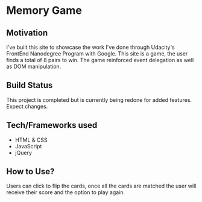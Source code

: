 <h1>Memory Game</h1>

<h2>Motivation</h2>
I've built this site to showcase the work I've done through Udacity's FrontEnd Nanodegree Program with Google. This site is a game, the user finds a total of 8 pairs to win. The game reinforced event delegation as well as DOM manipulation.

<h2>Build Status</h2>
This project is completed but is currently being redone for added features. Expect changes. 


<h2>Tech/Frameworks used</h2>
    <ul>
        <li>HTML & CSS</li>
        <li>JavaScript</li>
        <li>jQuery</li>
    </ul>

<h2>How to Use?</h2>
Users can click to flip the cards, once all the cards are matched the user will receive their score and the option to play again. 